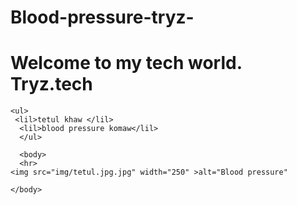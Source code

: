 # Blood-pressure-tryz-
<!DOCTYPE html>
<html lang="en">
<head>
    <meta charset="UTF-8">
    <meta name="viewport" content="width=device-width, initial-scale=1.0">
    <title>Welcome to the tech world</title>
</head>
<body>
    <h1>Welcome to my tech world. Tryz.tech</h1>

    <ul>
     <lil>tetul khaw </lil>
      <lil>blood pressure komaw</lil>
      </ul>
      
      <body>
      <hr>
    <img src="img/tetul.jpg.jpg" width="250" >alt="Blood pressure"
    
</body>
 
    


    
    
    
    </body>
</html>
